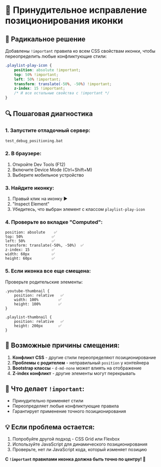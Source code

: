 # 🔧 Принудительное исправление позиционирования иконки

## 🎯 Радикальное решение

Добавлены `!important` правила ко всем CSS свойствам иконки, чтобы переопределить любые конфликтующие стили:

```css
.playlist-play-icon {
    position: absolute !important;
    top: 50% !important;
    left: 50% !important;
    transform: translate(-50%, -50%) !important;
    z-index: 15 !important;
    /* И все остальные свойства с !important */
}
```

## 🔍 Пошаговая диагностика

### 1. Запустите отладочный сервер:
```bash
test_debug_positioning.bat
```

### 2. В браузере:
1. Откройте Dev Tools (F12)
2. Включите Device Mode (Ctrl+Shift+M)
3. Выберите мобильное устройство

### 3. Найдите иконку:
1. Правый клик на иконку ▶️
2. "Inspect Element" 
3. Убедитесь, что выбран элемент с классом `playlist-play-icon`

### 4. Проверьте во вкладке "Computed":
```
position: absolute    ✅
top: 50%             ✅  
left: 50%            ✅
transform: translate(-50%, -50%)  ✅
z-index: 15          ✅
width: 60px          ✅
height: 60px         ✅
```

### 5. Если иконка все еще смещена:

Проверьте родительские элементы:
```
.youtube-thumbnail {
    position: relative   ✅
    width: 100%         ✅
    height: 100%        ✅
}

.playlist-thumbnail {
    position: relative   ✅
    height: 200px       ✅
}
```

## 🎯 Возможные причины смещения:

1. **Конфликт CSS** - другие стили переопределяют позиционирование
2. **Проблемы с родителем** - неправильный `position` у контейнера
3. **Bootstrap классы** - `d-md-none` может влиять на отображение
4. **Z-index конфликт** - другие элементы могут перекрывать

## 🔧 Что делает `!important`:

- Принудительно применяет стили
- Переопределяет любые конфликтующие правила
- Гарантирует применение точного позиционирования

## 💡 Если проблема остается:

1. Попробуйте другой подход - CSS Grid или Flexbox
2. Используйте JavaScript для динамического позиционирования
3. Проверьте, нет ли JavaScript кода, который изменяет позицию

**С `!important` правилами иконка должна быть точно по центру! 🎯**